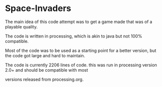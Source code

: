 Space-Invaders
==============

The main idea of this code attempt was to get a game made that was of a playable quality.

The code is written in processing, which is akin to java but not 100% compatible. 

Most of the code was to be used as a starting point for a better version, but the code got large and hard to maintain.

The code is currently 2206 lines of code. this was run in processing version 2.0+ and should be compatible with most 

versions released from processing.org.
